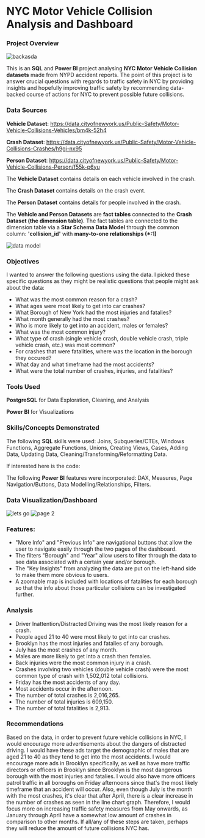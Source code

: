 # NYC Motor Vehicle Collision Analysis and Dashboard

### Project Overview

![backasda](https://github.com/darianlee555/Portfolio-Projects/assets/145151765/2589553d-bc28-4033-8c40-f5a18bc48db3)

This is an **SQL** and **Power BI** project analysing **NYC Motor Vehicle Collision datasets** made from NYPD accident reports. The point of this project is to answer crucial questions with regards to traffic safety in NYC by providing insights and hopefully improving traffic safety by recommending data-backed course of actions for NYC to prevent possible future collisions.

### Data Sources

**Vehicle Dataset**: https://data.cityofnewyork.us/Public-Safety/Motor-Vehicle-Collisions-Vehicles/bm4k-52h4

**Crash Dataset**: https://data.cityofnewyork.us/Public-Safety/Motor-Vehicle-Collisions-Crashes/h9gi-nx95

**Person Dataset**: https://data.cityofnewyork.us/Public-Safety/Motor-Vehicle-Collisions-Person/f55k-p6yu

The **Vehicle Dataset** contains details on each vehicle involved in the crash.

The **Crash Dataset** contains details on the crash event.

The **Person Dataset** contains details for people involved in the crash.

The **Vehicle and Person Datasets** are **fact tables** connected to the **Crash Dataset (the dimension table)**. The fact tables are connected to the dimension table via a **Star Schema Data Model** through the common column: **'collision_id'** with **many-to-one relationships (*:1)** 

![data model](https://github.com/darianlee555/Portfolio-Projects/assets/145151765/e54e4ea7-c691-4d88-bbd9-52638aa9a712)

### Objectives

I wanted to answer the following questions using the data. I picked these specific questions as they might be realistic questions that people might ask about the data:

* What was the most common reason for a crash?
* What ages were most likely to get into car crashes?
* What Borough of New York had the most injuries and fatalies?
* What month generally had the most crashes?
* Who is more likely to get into an accident, males or females?
* What was the most common injury?
* What type of crash (single vehicle crash, double vehicle crash, triple vehicle crash, etc.) was most common? 
* For crashes that were fatalities, where was the location in the borough they occured?
* What day and what timeframe had the most accidents?
* What were the total number of crashes, injuries, and fatalities?

### Tools Used

**PostgreSQL** for Data Exploration, Cleaning, and Analysis

**Power BI** for Visualizations

### Skills/Concepts Demonstrated

The following **SQL** skills were used: Joins, Subqueries/CTEs, Windows Functions, Aggregate Functions, Unions, Creating Views, Cases, Adding Data, Updating Data, 
Cleaning/Transforming/Reformatting Data.

If interested here is the code:

The following **Power BI** features were incorporated: DAX, Measures, Page Navigation/Buttons, Data Modelling/Relationships, Filters.

### Data Visualization/Dashboard

![lets go](https://github.com/darianlee555/Portfolio-Projects/assets/145151765/53dd69c0-d5dc-480b-b41c-4376876dfc61)
![page 2](https://github.com/darianlee555/Portfolio-Projects/assets/145151765/1c9e556d-37b1-4a49-8233-0dc92720788d)

### Features:
- "More Info" and "Previous Info" are navigational buttons that allow the user to navigate easily through the two pages of the dashboard.
- The filters "Borough" and "Year" allow users to filter through the data to see data associated with a certain year and/or borough.
- The "Key Insights" from analyzing the data are put on the left-hand side to make them more obvious to users.
- A zoomable map is included with locations of fatalities for each borough so that the info about those particular collisions can be investigated further. 

### Analysis
- Driver Inattention/Distracted Driving was the most likely reason for a crash.
- People aged 21 to 40 were most likely to get into car crashes.
- Brooklyn has the most injuries and fatalies of any borough.
- July has the most crashes of any month.
- Males are more likely to get into a crash then females.
- Back injuries were the most common injury in a crash.
- Crashes involving two vehicles (double vehicle crash) were the most common type of crash with 1,502,012 total collisions.
- Friday has the most accidents of any day.
- Most accidents occur in the afternoon.
- The number of total crashes is 2,016,265.
- The number of total injuries is 609,150.
- The number of total fatalities is 2,913.

### Recommendations
Based on the data, in order to prevent future vehicle collisions in NYC, I would encourage more advertisements about the dangers of distracted driving. I would have these ads target the demographic of males that are aged 21 to 40 as they tend to get into the most accidents. I would encourage more ads in Brooklyn specifically, as well as have more traffic directors or officers in Brooklyn since Brooklyn is the most dangerous borough with the most injuries and fatalies. I would also have more officers patrol traffic in all boroughs on Friday afternoons since that's the most likely timeframe that an accident will occur. Also, even though July is the month with the most crashes, it's clear that after April, there is a clear increase in the number of crashes as seen in the line chart graph. Therefore, I would focus more on increasing traffic safety measures from May onwards, as January through April have a somewhat low amount of crashes in comparison to other months. If all/any of these steps are taken, perhaps they will reduce the amount of future collisions NYC has. 
